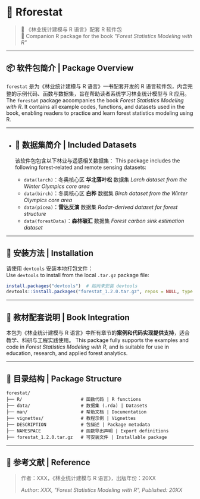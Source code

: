 # 🌲 Rforestat

> 📘 《林业统计建模与 R 语言》配套 R 软件包  
> 📘 Companion R package for the book *"Forest Statistics Modeling with R"*

---

## 📦 软件包简介 | Package Overview

`forestat` 是为《林业统计建模与 R 语言》一书配套开发的 R 语言软件包，内含完整的示例代码、函数与数据集，旨在帮助读者系统学习林业统计模型与 R 应用。  
The `forestat` package accompanies the book *Forest Statistics Modeling with R*. It contains all example codes, functions, and datasets used in the book, enabling readers to practice and learn forest statistics modeling using R.

---

- ## 📂 数据集简介 | Included Datasets

  该软件包包含以下林业与遥感相关数据集：
   This package includes the following forest-related and remote sensing datasets:

  - `data(larch)`：冬奥核心区 **华北落叶松** 数据集
     *Larch dataset from the Winter Olympics core area*
  - `data(birch)`：冬奥核心区 **白桦** 数据集
     *Birch dataset from the Winter Olympics core area*
  - `data(picea)`：**雷达反演** 数据集
     *Radar-derived dataset for forest structure*
  - `data(forestData)`：**森林碳汇** 数据集
     *Forest carbon sink estimation dataset*

---

## 🔧 安装方法 | Installation

请使用 `devtools` 安装本地打包文件：  
Use `devtools` to install from the local `.tar.gz` package file:

```r
install.packages("devtools")  # 如尚未安装 devtools
devtools::install.packages("forestat_1.2.0.tar.gz", repos = NULL, type = "source")
```

------

## 📘 教材配套说明 | Book Integration

本包为《林业统计建模与 R 语言》中所有章节的**案例和代码实现提供支持**，适合教学、科研与工程实践使用。
This package fully supports the examples and code in *Forest Statistics Modeling with R*, and is suitable for use in education, research, and applied forest analytics.

------

## 📎 目录结构 | Package Structure

```
forestat/
├── R/                      # 函数代码 | R functions
├── data/                   # 数据集 (.rda) | Datasets
├── man/                    # 帮助文档 | Documentation
├── vignettes/              # 教程示例 | Vignettes
├── DESCRIPTION             # 包描述 | Package metadata
├── NAMESPACE               # 函数导出声明 | Export definitions
├── forestat_1.2.0.tar.gz   # 可安装文件 | Installable package
```

------

## 📖 参考文献 | Reference

> 作者：XXX，《林业统计建模与 R 语言》，出版年份：20XX
>
> *Author: XXX, "Forest Statistics Modeling with R", Published: 20XX*

